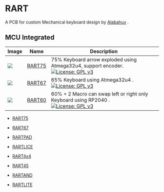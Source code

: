 # RART
A PCB for custom Mechanical keyboard design by [Alabahuy](https://github.com/alabahuy) .

## MCU Integrated

| Image | Name | Description |
| --- | --- | --- |
| <img loading="lazy" minwidth="500" src="https://i.imgur.com/aU5zGnD.jpeg"> | [RART75](https://github.com/alabahuy/RART/tree/master/RART75) | 75% Keyboard arrow exploded using Atmega32u4, support encoder. <br /> [![License: GPL v3](https://img.shields.io/badge/License-GPLv3-blue.svg)](https://www.gnu.org/licenses/gpl-3.0) |
| <img loading="lazy" minwidth="500" src="https://i.imgur.com/b8dKcU2.png"> | [RART67](https://github.com/alabahuy/RART/tree/master/RART67) | 65% Keyboard using Atmega32u4 . <br /> [![License: GPL v3](https://img.shields.io/badge/License-GPLv3-blue.svg)](https://www.gnu.org/licenses/gpl-3.0) |
| <img loading="lazy" minwidth="500" src="https://i.imgur.com/8RkCYQE.jpg"> | [RART60](https://github.com/alabahuy/RART/tree/master/RART67) | 60% + 2 Macro can swap left or right only Keyboard using RP2040 . <br /> [![License: GPL v3](https://img.shields.io/badge/License-GPLv3-blue.svg)](https://www.gnu.org/licenses/gpl-3.0) |



* [RART75](https://github.com/alabahuy/RART/tree/master/RART75)

* [RART67](https://github.com/alabahuy/RART/tree/master/RART67)

* [RARTPAD](https://github.com/alabahuy/RART/tree/master/RARTPAD)

* [RARTLICE](https://github.com/alabahuy/RART/tree/master/RARTLICE)

* [RART4x4](https://github.com/alabahuy/RART/tree/master/RART4X4)

* [RART45](https://github.com/alabahuy/RART/tree/master/RART45)

* [RARTAND](https://github.com/alabahuy/RART/tree/master/RARTAND)

* [RARTLITE](https://github.com/alabahuy/RART/tree/master/RARTLITE)
